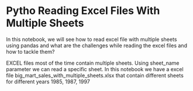 # Pytho Reading Excel Files With Multiple Sheets

In this notebook, we will see how to read excel file with multiple sheets using pandas and what are the challenges while reading the excel files and how to tackle them?

EXCEL files most of the time contain multiple sheets. Using sheet_name parameter we can read a specific sheet. In this notebook we have a excel file big_mart_sales_with_multiple_sheets.xlsx that contain different sheets for different years 1985, 1987, 1997



